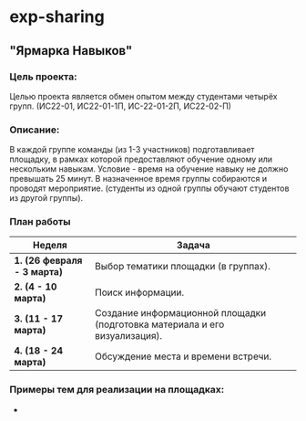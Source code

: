 # exp-sharing
## "Ярмарка Навыков"

### Цель проекта:
Целью проекта является обмен опытом между студентами четырёх групп. (ИС22-01, ИС22-01-1П, ИС-22-01-2П, ИС22-02-П)

### Описание:
В каждой группе команды (из 1-3 участников) подготавливает площадку, в рамках которой предоставляют обучение одному или нескольким навыкам.
Условие - время на обучение навыку не должно превышать 25 минут.
В назначенное время группы собираются и проводят мероприятие. (студенты из одной группы обучают студентов из другой группы).

### План работы
| Неделя  | Задача |
| ------------- | ------------- |
| **1. (26 февраля - 3 марта)** | Выбор тематики площадки (в группах). |
| **2. (4 - 10 марта)**  | Поиск информации. |
|**3. (11 - 17 марта)**|Создание информационной площадки (подготовка материала и его визуализация).|
|**4. (18 - 24 марта)** |Обсуждение места и времени встречи.|


### Примеры тем для реализации на площадках:
- 
